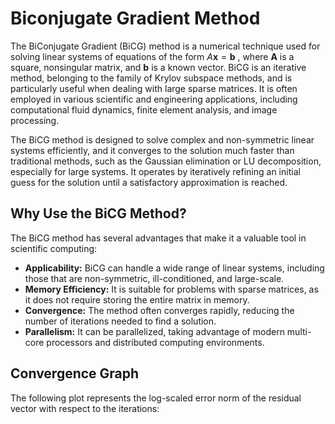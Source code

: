 # Biconjugate Gradient Method

The BiConjugate Gradient (BiCG) method is a numerical technique used for solving linear systems of equations of the form  $A\mathbf{x} = \mathbf{b}$ , where **A** is a square, nonsingular matrix, and **b** is a known vector. BiCG is an iterative method, belonging to the family of Krylov subspace methods, and is particularly useful when dealing with large sparse matrices. It is often employed in various scientific and engineering applications, including computational fluid dynamics, finite element analysis, and image processing.

The BiCG method is designed to solve complex and non-symmetric linear systems efficiently, and it converges to the solution much faster than traditional methods, such as the Gaussian elimination or LU decomposition, especially for large systems. It operates by iteratively refining an initial guess for the solution until a satisfactory approximation is reached.

## Why Use the BiCG Method?

The BiCG method has several advantages that make it a valuable tool in scientific computing:

* **Applicability:** BiCG can handle a wide range of linear systems, including those that are non-symmetric, ill-conditioned, and large-scale.
* **Memory Efficiency:** It is suitable for problems with sparse matrices, as it does not require storing the entire matrix in memory.
* **Convergence:** The method often converges rapidly, reducing the number of iterations needed to find a solution.
* **Parallelism:** It can be parallelized, taking advantage of modern multi-core processors and distributed computing environments.

## Convergence Graph

The following plot represents the log-scaled error norm of the residual vector with respect to the iterations:

